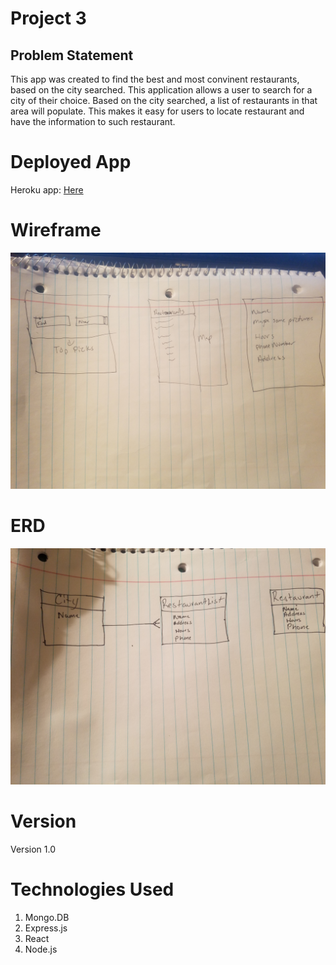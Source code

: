 # Project 3
## Problem Statement
This app was created to find the best and most convinent restaurants, based on the city searched. This application allows a user to search for a city of their choice. Based on the city searched, a list of restaurants in that area will populate. This makes it easy for users to locate restaurant and have the information to such restaurant. 

# Deployed App
Heroku app: [Here](https://fathomless-brook-06026.herokuapp.com/cities)

# Wireframe
![wireframe](screenshots/project3-wireframe.jpg)

# ERD 
![project3-erd](screenshots/project3-erd.jpg)

# Version
Version 1.0

# Technologies Used
1. Mongo.DB
2. Express.js
3. React
4. Node.js
